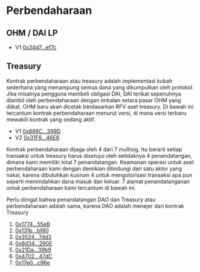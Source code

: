 # Perbendaharaan

## OHM / DAI LP

* V1 [0x34d7...ef7c](https://etherscan.io/address/0x34d7d7Aaf50AD4944B70B320aCB24C95fa2def7c)

## Treasury

Kontrak perbendaharaan atau treasury adalah implementasi kubah sederhana yang menampung semua dana yang dikumpulkan oleh protokol. Jika misalnya pengguna membeli obligasi DAI, DAI terikat sepenuhnya diambil oleh perbendaharaan dengan imbalan setara pasar OHM yang diikat. OHM baru akan dicetak berdasarkan RFV aset treasury. Di bawah ini tercantum kontrak perbendaharaan menurut versi, di mana versi terbaru mewakili kontrak yang sedang aktif.

* V1 [0x886C...399D](https://etherscan.io/address/0x886CE997aa9ee4F8c2282E182aB72A705762399D)
* V2 [0x31F8...46E8](https://etherscan.io/address/0x31F8Cc382c9898b273eff4e0b7626a6987C846E8)

Kontrak perbendaharaan dijaga oleh 4 dari 7 multisig. Itu berarti setiap transaksi untuk treasury harus disetujui oleh setidaknya 4 penandatangan, dimana kami memiliki total 7 penandatangan. Keamanan operasi untuk aset perbendaharaan kami dengan demikian dilindungi dari satu aktor yang nakal, karena dibutuhkan kuorum 4 untuk mengotorisasi transaksi apa pun seperti memindahkan dana masuk dan keluar. 7 alamat penandatanganan untuk perbendaharaan kami tercantum di bawah ini.

Perlu diingat bahwa penandatangan DAO dan Treasury atau perbendaharaan adalah sama, karena DAO adalah menejer dari kontrak Treasury

1. [0x1774...55eB](https://etherscan.io/address/0x1774B6106d7E969d467396a5e90089FeaD6E55eB)
2. [0x131b...bf80](https://etherscan.io/address/0x131bd1A2827ccEb2945B2e3B91Ee1Bf736cCbf80)
3. [0x3524...7dd3](https://etherscan.io/address/0x3524c03D39A13D51485419A17586286A6b617dd3)
4. [0x8d34...290E](https://etherscan.io/address/0x8d34EA6fb1Ed6B60F94ac6CD01dD1181ef12290E)
5. [0x21Da...39b9](https://etherscan.io/address/0x21Daa251F1eE3ebEB3F2C25BC262de56C9A639b9)
6. [0x4702...47dC](https://etherscan.io/address/0x4702D39c499236A43654c54783c3f24830E247dC)
7. [0x17e0...c96e](https://etherscan.io/address/0x17e06ce6914E3969f7BD37D8b2a563890cA1c96e)
